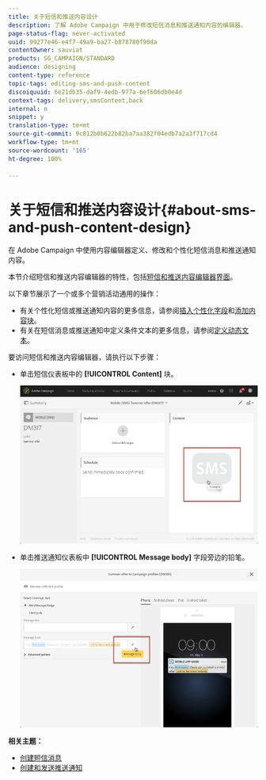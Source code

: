 ```yaml
---
title: 关于短信和推送内容设计
description: 了解 Adobe Campaign 中用于修改短信消息和推送通知内容的编辑器。
page-status-flag: never-activated
uuid: 99277e46-e4f7-49a9-ba27-b878780f90da
contentOwner: sauviat
products: SG_CAMPAIGN/STANDARD
audience: designing
content-type: reference
topic-tags: editing-sms-and-push-content
discoiquuid: 6e21db35-daf9-4edb-977a-6ef606db0e4d
context-tags: delivery,smsContent,back
internal: n
snippet: y
translation-type: tm+mt
source-git-commit: 9c812b0b622b82ba7aa382f04edb7a2a3f717cd4
workflow-type: tm+mt
source-wordcount: '165'
ht-degree: 100%

---
```



# 关于短信和推送内容设计{#about-sms-and-push-content-design}

在 Adobe Campaign 中使用内容编辑器定义、修改和个性化短信消息和推送通知内容。

本节介绍短信和推送内容编辑器的特性，包括[短信和推送内容编辑器界面](../../channels/using/sms-and-push-content-editor-interface.md)。

以下章节展示了一个或多个营销活动通用的操作：

* 有关个性化短信或推送通知内容的更多信息，请参阅[插入个性化字段](../../designing/using/personalization.md#inserting-a-personalization-field)和[添加内容块](../../designing/using/personalization.md#adding-a-content-block)。
* 有关在短信消息或推送通知中定义条件文本的更多信息，请参阅[定义动态文本](../../channels/using/defining-dynamic-text.md)。

要访问短信和推送内容编辑器，请执行以下步骤：

* 单击短信仪表板中的 **[!UICONTROL Content]** 块。

   ![](assets/des_sms_content.png)

* 单击推送通知仪表板中 **[!UICONTROL Message body]** 字段旁边的铅笔。

   ![](assets/des_push_body.png)

**相关主题：**

* [创建短信消息](../../channels/using/creating-an-sms-message.md)
* [创建和发送推送通知](../../channels/using/preparing-and-sending-a-push-notification.md)
